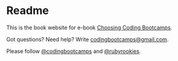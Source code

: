 Readme
======

This is the book website for e-book [Choosing Coding Bootcamps](http://leanpub.com/coding-bootcamps).

Got questions? Need help? Write <codingbootcamps@gmail.com>.

Please follow [@codingbootcamps](http://twitter.com/codingbootcamps) and [@rubyrookies](http://twitter.com/rubyrookies).
